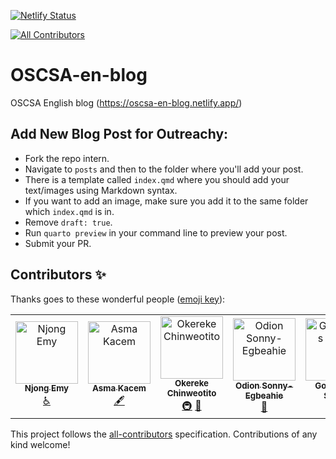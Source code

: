 [![Netlify Status](https://api.netlify.com/api/v1/badges/b094e502-790b-4b44-9239-aefd49175684/deploy-status)](https://app.netlify.com/sites/oscsa-en-blog/deploys)
<!-- ALL-CONTRIBUTORS-BADGE:START - Do not remove or modify this section -->
[![All Contributors](https://img.shields.io/badge/all_contributors-5-orange.svg?style=flat-square)](#contributors-)
<!-- ALL-CONTRIBUTORS-BADGE:END -->

# OSCSA-en-blog
OSCSA English blog (https://oscsa-en-blog.netlify.app/)

## Add New Blog Post for Outreachy:
- Fork the repo intern.
- Navigate to `posts` and then to the folder where you'll add your post.
- There is a template called `index.qmd` where you should add your text/images using Markdown syntax.
- If you want to add an image, make sure you add it to the same folder which `index.qmd` is in.
- Remove `draft: true`. 
- Run `quarto preview` in your command line to preview your post.
- Submit your PR.

## Contributors ✨

Thanks goes to these wonderful people ([emoji key](https://allcontributors.org/docs/en/emoji-key)):

<!-- ALL-CONTRIBUTORS-LIST:START - Do not remove or modify this section -->
<!-- prettier-ignore-start -->
<!-- markdownlint-disable -->
<table>
  <tbody>
    <tr>
      <td align="center"><a href="https://github.com/Njong392"><img src="https://avatars.githubusercontent.com/u/81039882?v=4?s=100" width="100px;" alt="Njong Emy"/><br /><sub><b>Njong Emy</b></sub></a><br /><a href="#a11y-Njong392" title="Accessibility">️️️️♿️</a></td>
      <td align="center"><a href="https://asmakacem.me/"><img src="https://avatars.githubusercontent.com/u/73066984?v=4?s=100" width="100px;" alt="Asma Kacem"/><br /><sub><b>Asma Kacem</b></sub></a><br /><a href="#content-AsmaKacem1" title="Content">🖋</a></td>
      <td align="center"><a href="http://okereke.dev"><img src="https://avatars.githubusercontent.com/u/65835404?v=4?s=100" width="100px;" alt="Okereke Chinweotito"/><br /><sub><b>Okereke Chinweotito</b></sub></a><br /><a href="#infra-okerekechinweotito" title="Infrastructure (Hosting, Build-Tools, etc)">🚇</a> <a href="#maintenance-okerekechinweotito" title="Maintenance">🚧</a></td>
      <td align="center"><a href="http://odion.hashnode.dev"><img src="https://avatars.githubusercontent.com/u/99491084?v=4?s=100" width="100px;" alt="Odion Sonny-Egbeahie"/><br /><sub><b>Odion Sonny-Egbeahie</b></sub></a><br /><a href="https://github.com/Open-Science-Community-Saudi-Arabia/OSCSA-en-blog/commits?author=Odion-Sonny" title="Documentation">📖</a></td>
      <td align="center"><a href="https://goodnewssandy.netlify.app/"><img src="https://avatars.githubusercontent.com/u/54219127?v=4?s=100" width="100px;" alt="Goodnews Sandy"/><br /><sub><b>Goodnews Sandy</b></sub></a><br /><a href="https://github.com/Open-Science-Community-Saudi-Arabia/OSCSA-en-blog/issues?q=author%3Asandygudie" title="Bug reports">🐛</a></td>
    </tr>
  </tbody>
</table>

<!-- markdownlint-restore -->
<!-- prettier-ignore-end -->

<!-- ALL-CONTRIBUTORS-LIST:END -->

This project follows the [all-contributors](https://github.com/all-contributors/all-contributors) specification. Contributions of any kind welcome!
